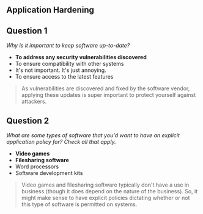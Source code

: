 ## Application Hardening

## Question 1

*Why is it important to keep software up-to-date?*

* **To address any security vulnerabilities discovered**
* To ensure compatibility with other systems
* It's not important. It's just annoying.
* To ensure access to the latest features

> As vulnerabilities are discovered and fixed by the software vendor, applying these updates is super important to protect yourself against attackers.

## Question 2

*What are some types of software that you'd want to have an explicit application policy for? Check all that apply.*

* **Video games**
* **Filesharing software**
* Word processors
* Software development kits

> Video games and filesharing software typically don't have a use in business (though it does depend on the nature of the business). So, it might make sense to have explicit policies dictating whether or not this type of software is permitted on systems.